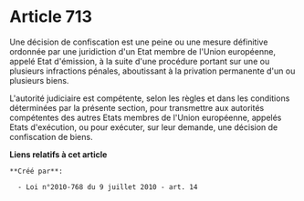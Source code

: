 # Article 713

Une décision de confiscation est une peine ou une mesure définitive ordonnée par une juridiction d'un Etat membre de l'Union
européenne, appelé Etat d'émission, à la suite d'une procédure portant sur une ou plusieurs infractions pénales, aboutissant
à la privation permanente d'un ou plusieurs biens. 

L'autorité judiciaire est compétente, selon les règles et dans les conditions déterminées par la présente section, pour
transmettre aux autorités compétentes des autres Etats membres de l'Union européenne, appelés Etats d'exécution, ou pour
exécuter, sur leur demande, une décision de confiscation de biens.

**Liens relatifs à cet article**

	**Créé par**:

	  - Loi n°2010-768 du 9 juillet 2010 - art. 14
